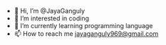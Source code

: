 - 👋 Hi, I’m @JayaGanguly
- 👀 I’m interested in coding
- 🌱 I’m currently learning programming language
- 📫 How to reach me jayaganguly969@gmail.com

<!---
JayaGanguly/JayaGanguly is a ✨ special ✨ repository because its `README.md` (this file) appears on your GitHub profile.
You can click the Preview link to take a look at your changes.
--->
